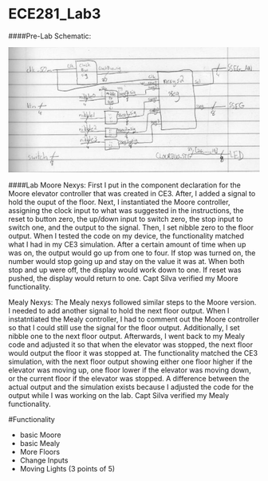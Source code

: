 ECE281_Lab3
===========

####Pre-Lab
Schematic:

![alt text](https://github.com/mbergstedt/ECE281_Lab3/blob/master/Schematic.JPG?raw=true)

####Lab
Moore Nexys: First I put in the component declaration for the Moore elevator controller that was created in CE3. After,
I added a signal to hold the ouput of the floor. Next, I instantiated the Moore controller, assigning the clock input
to what was suggested in the instructions, the reset to button zero, the up/down input to switch zero, the stop input
to switch one, and the output to the signal. Then, I set nibble zero to the floor output. When I tested the code on my
device, the functionality matched what I had in my CE3 simulation.  After a certain amount of time when up was on, the
output would go up from one to four. If stop was turned on, the number would stop going up and stay on the value it was
at. When both stop and up were off, the display would work down to one. If reset was pushed, the display would return
to one. Capt Silva verified my Moore functionality.

Mealy Nexys: The Mealy nexys followed similar steps to the Moore version. I needed to add another signal to hold the
next floor output. When I instatntiated the Mealy controller, I had to comment out the Moore controller so that I could
still use the signal for the floor output. Additionally, I set nibble one to the next floor output. Afterwards, I went
back to my Mealy code and adjusted it so that when the elevator was stopped, the next floor would output the floor it
was stopped at.  The functionality matched the CE3 simulation, with the next floor output showing either one floor
higher if the elevator was moving up, one floor lower if the elevator was moving down, or the current floor if the
elevator was stopped. A difference between the actual output and the simulation exists because I adjusted the code for
the output while I was working on the lab. Capt Silva verified my Mealy functionality.

#Functionality
- basic Moore
- basic Mealy
- More Floors
- Change Inputs
- Moving Lights (3 points of 5)
